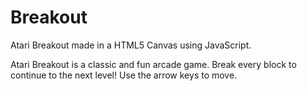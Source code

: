 # Breakout

Atari Breakout made in a HTML5 Canvas using JavaScript.

Atari Breakout is a classic and fun arcade game. Break every block to continue to the next level! Use the arrow keys to move.
